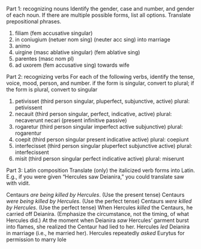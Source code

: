 Part 1: recognizing nouns
Identify the gender, case and number, and gender of each noun. If there are multiple possible forms, list all options. Translate prepositional phrases.

1. filiam (fem accusative singular) 
2. in coniugium (netuer nom sing) (neuter acc sing) into marriage 
3. animo
4. uirgine (masc ablative singular) (fem ablative sing) 
5. parentes (masc nom pl) 
6. ad uxorem (fem accusative sing) towards wife 

Part 2: recognizing verbs
For each of the following verbs,
identify the tense, voice, mood, person, and number.
if the form is singular, convert to plural; if the form is plural, convert to singular

1. petivisset (third person singular, pluperfect, subjunctive, active) plural: petivissent
2. necauit (third person singular, perfect, indicative, active) plural: necaverunt 
necari (present infinitive passive) 
3. rogaretur (third person singular imperfect active subjunctive) plural: rogarentur 
4. coepit (third person singular present indicative active) plural: coepiunt 
5. interfecisset (third person singular pluperfect subjunctive active) plural: interfecissent
6. misit (third person singular perfect indicative active) plural: miserunt

Part 3: Latin composition
Translate (only) the italicized verb forms into Latin. E.g., if you were given “Hercules saw Deianira,” you could translate saw with vidit.

Centaurs *are being killed by Hercules*. (Use the present tense)
Centaurs *were being killed by Hercules*. (Use the perfect tense)
Centaurs *were killed by Hercules*. (Use the perfect tense)
When Hercules *killed* the Centaurs, he carried off Deianira. (Emphasize the circumstance, not the timing, of what Hercules did.)
At the moment when Deianira *saw* Hercules’ garment burst into flames, she realized the Centaur had lied to her.
Hercules *led* Deianira in marriage (i.e., he married her).
Hercules repeatedly *asked* Eurytus for permission to marry Iole
